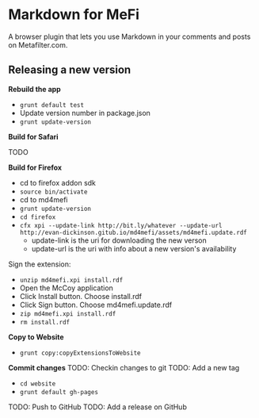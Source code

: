 Markdown for MeFi
=================
A browser plugin that lets you use Markdown in your comments and posts on Metafilter.com.


Releasing a new version
-----------------------
**Rebuild the app**
* `grunt default test`
* Update version number in package.json
* `grunt update-version`

**Build for Safari**

TODO

**Build for Firefox**

* cd to firefox addon sdk
* `source bin/activate`
* cd to md4mefi
* `grunt update-version`
* `cd firefox`
* `cfx xpi --update-link http://bit.ly/whatever --update-url http://evan-dickinson.gitub.io/md4mefi/assets/md4mefi.update.rdf`
    - update-link is the uri for downloading the new verson
    - update-url is the uri with info about a new version's availability

Sign the extension:

* `unzip md4mefi.xpi install.rdf`
* Open the McCoy application
* Click Install button. Choose install.rdf
* Click Sign button. Choose md4mefi.update.rdf
* `zip md4mefi.xpi install.rdf`
* `rm install.rdf`

**Copy to Website**
* `grunt copy:copyExtensionsToWebsite`

**Commit changes**
TODO: Checkin changes to git
TODO: Add a new tag

* `cd website`
* `grunt default gh-pages`

TODO: Push to GitHub
TODO: Add a release on GitHub

